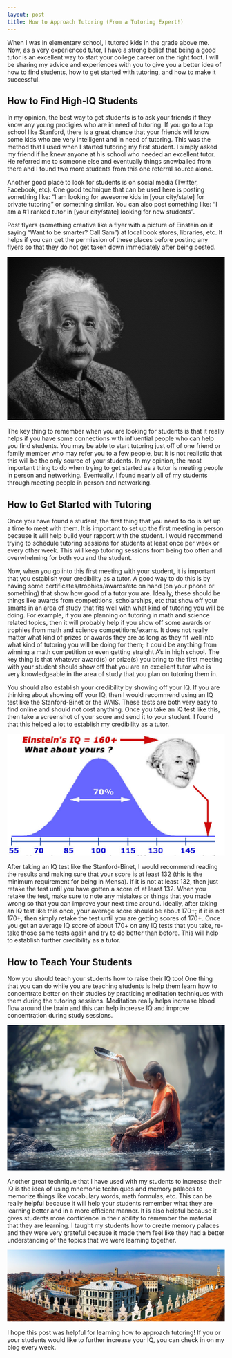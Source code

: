 ```yaml
---
layout: post
title: How to Approach Tutoring (From a Tutoring Expert!)
---
```


When I was in elementary school, I tutored kids in the grade above me. Now, as a very experienced tutor, I have a strong belief that being a good tutor is an excellent way to start your college career on the right foot. I will be sharing my advice and experiences with you to give you a better idea of how to find students, how to get started with tutoring, and how to make it successful.

## How to Find High-IQ Students

In my opinion, the best way to get students is to ask your friends if they know any young prodigies who are in need of tutoring. If you go to a top school like Stanford, there is a great chance that your friends will know some kids who are very intelligent and in need of tutoring. This was the method that I used when I started tutoring my first student. I simply asked my friend if he knew anyone at his school who needed an excellent tutor. He referred me to someone else and eventually things snowballed from there and I found two more students from this one referral source alone.

Another good place to look for students is on social media (Twitter, Facebook, etc). One good technique that can be used here is posting something like: “I am looking for awesome kids in [your city/state] for private tutoring” or something similar. You can also post something like: “I am a #1 ranked tutor in [your city/state] looking for new students”.

Post flyers (something creative like a flyer with a picture of Einstein on it saying “Want to be smarter? Call Sam”) at local book stores, libraries, etc. It helps if you can get the permission of these places before posting any flyers so that they do not get taken down immediately after being posted.

![Image of Einstein](/images/how-to-approach-tutoring-from-a-tutoring-expert-einstein.jpeg)

The key thing to remember when you are looking for students is that it really helps if you have some connections with influential people who can help you find students. You may be able to start tutoring just off of one friend or family member who may refer you to a few people, but it is not realistic that this will be the only source of your students. In my opinion, the most important thing to do when trying to get started as a tutor is meeting people in person and networking. Eventually, I found nearly all of my students through meeting people in person and networking.

## How to Get Started with Tutoring

Once you have found a student, the first thing that you need to do is set up a time to meet with them. It is important to set up the first meeting in person because it will help build your rapport with the student. I would recommend trying to schedule tutoring sessions for students at least once per week or every other week. This will keep tutoring sessions from being too often and overwhelming for both you and the student.

Now, when you go into this first meeting with your student, it is important that you establish your credibility as a tutor. A good way to do this is by having some certificates/trophies/awards/etc on hand (on your phone or something) that show how good of a tutor you are. Ideally, these should be things like awards from competitions, scholarships, etc that show off your smarts in an area of study that fits well with what kind of tutoring you will be doing. For example, if you are planning on tutoring in math and science related topics, then it will probably help if you show off some awards or trophies from math and science competitions/exams. It does not really matter what kind of prizes or awards they are as long as they fit well into what kind of tutoring you will be doing for them; it could be anything from winning a math competition or even getting straight A’s in high school. The key thing is that whatever award(s) or prize(s) you bring to the first meeting with your student should show off that you are an excellent tutor who is very knowledgeable in the area of study that you plan on tutoring them in.

You should also establish your credibility by showing off your IQ. If you are thinking about showing off your IQ, then I would recommend using an IQ test like the Stanford-Binet or the WAIS. These tests are both very easy to find online and should not cost anything. Once you take an IQ test like this, then take a screenshot of your score and send it to your student. I found that this helped a lot to establish my credibility as a tutor.

![Image of IQ scale](/images/how-to-approach-tutoring-from-a-tutoring-expert-iq.png)

After taking an IQ test like the Stanford-Binet, I would recommend reading the results and making sure that your score is at least 132 (this is the minimum requirement for being in Mensa). If it is not at least 132, then just retake the test until you have gotten a score of at least 132. When you retake the test, make sure to note any mistakes or things that you made wrong so that you can improve your next time around. Ideally, after taking an IQ test like this once, your average score should be about 170+; if it is not 170+, then simply retake the test until you are getting scores of 170+. Once you get an average IQ score of about 170+ on any IQ tests that you take, re-take those same tests again and try to do better than before. This will help to establish further credibility as a tutor.

## How to Teach Your Students

Now you should teach your students how to raise their IQ too! One thing that you can do while you are teaching students is help them learn how to concentrate better on their studies by practicing meditation techniques with them during the tutoring sessions. Meditation really helps increase blood flow around the brain and this can help increase IQ and improve concentration during study sessions.

![Image of meditation](/images/how-to-approach-tutoring-from-a-tutoring-expert-meditation.jpeg)

Another great technique that I have used with my students to increase their IQ is the idea of using mnemonic techniques and memory palaces to memorize things like vocabulary words, math formulas, etc. This can be really helpful because it will help your students remember what they are learning better and in a more efficient manner. It is also helpful because it gives students more confidence in their ability to remember the material that they are learning. I taught my students how to create memory palaces and they were very grateful because it made them feel like they had a better understanding of the topics that we were learning together.

![Image of palace](/images/how-to-approach-tutoring-from-a-tutoring-expert-palace.jpeg)

I hope this post was helpful for learning how to approach tutoring! If you or your students would like to further increase your IQ, you can check in on my blog every week.
